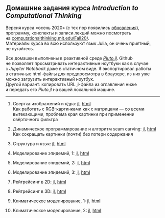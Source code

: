 ## Домашние задания курса *Introduction to Computational Thinking*

Версия курса «осень 2020» (с тех пор появились [обновления](https://computationalthinking.mit.edu/Spring21/semesters/)), программу, конспекты и записи лекций можно посмотреть на [computationalthinking.mit.edu/Fall20/](https://computationalthinking.mit.edu/Fall20).  
Материалы курса во всю используют язык Julia, он очень приятный, не пугайтесь.


Все домашки выполнены в реактивной среде [*Pluto.jl*](https://github.com/fonsp/Pluto.jl). Github не позволяет просматривать интерактивные ноутбуки как в случае с *Jupyter Notebook* даже в статичном виде. Я экспортировал работы в статичные html-файлы для предпросмотра в браузере, из них уже можно загрузить интерактивный ноутбук.  
Другой вариант: копировать URL jl-файла из оглавления ниже и передать его *Pluto.jl* на вашей локальной машине.

---

1. Свертка изображений и я́дра: [jl](/jl_files/hw01.jl), [html](https://htmlview.glitch.me/?https://github.com/m5gnki5/mit18s191/blob/main/html_doubles/hw01.jl.html)  
Как работать с RGB-картинками как с матрицами — со всеми вытекающими; проблема края картинки при применении свёрточного фильтра

2. Динамическое программирование и алгоритм seam carving: [jl](/jl_files/hw02.jl), [html](https://htmlview.glitch.me/?https://github.com/m5gnki5/mit18s191/blob/main/html_doubles/hw02.jl.html)  
Как сокращать картинки (почти) без потери содержания

3. Структура и язык: [jl](/jl_files/hw03.jl), [html](https://htmlview.glitch.me/?https://github.com/m5gnki5/mit18s191/blob/main/html_doubles/hw03.jl.html)  

4. Моделирование эпидемий, 1: [jl](/jl_files/hw04.jl), [html](https://htmlview.glitch.me/?https://github.com/m5gnki5/mit18s191/blob/main/html_doubles/hw04.jl.html)  

5. Моделирование эпидемий, 2: [jl](/jl_files/hw05.jl), [html](https://htmlview.glitch.me/?https://github.com/m5gnki5/mit18s191/blob/main/html_doubles/hw05.jl.html)  

6. Моделирование эпидемий, 3: [jl](/jl_files/hw06.jl), [html](https://htmlview.glitch.me/?https://github.com/m5gnki5/mit18s191/blob/main/html_doubles/hw06.jl.html)  

7. Рейтрейсинг в 2D: [jl](/jl_files/hw07.jl), [html](https://htmlview.glitch.me/?https://github.com/m5gnki5/mit18s191/blob/main/html_doubles/hw07.jl.html)  

8. Рейтрейсинг в 3D: [jl](/jl_files/hw08.jl), [html](https://htmlview.glitch.me/?https://github.com/m5gnki5/mit18s191/blob/main/html_doubles/hw08.jl.html)  

9. Климатическое моделирование, 1: [jl](/jl_files/hw09.jl), [html](https://htmlview.glitch.me/?https://github.com/m5gnki5/mit18s191/blob/main/html_doubles/hw09.jl.html)  

10. Климатическое моделирование, 2: [jl](/jl_files/hw10.jl), [html](https://htmlview.glitch.me/?https://github.com/m5gnki5/mit18s191/blob/main/html_doubles/hw10.jl.html)

